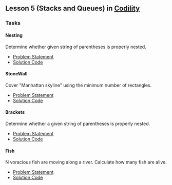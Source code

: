 ## Lesson 5 (Stacks and Queues) in [Codility](https://codility.com/programmers/lessons/5)

### Tasks

#### Nesting
Determine whether given string of parentheses is properly nested.
* [Problem Statement](https://github.com/samiulhoque/codility-lessons/blob/master/src/Lesson05/Nesting.md)
* [Solution Code](https://github.com/samiulhoque/codility-lessons/blob/master/src/Lesson05/Nesting.php)

#### StoneWall
Cover "Manhattan skyline" using the minimum number of rectangles.
* [Problem Statement](https://github.com/samiulhoque/codility-lessons/blob/master/src/Lesson05/StoneWall.md)
* [Solution Code](https://github.com/samiulhoque/codility-lessons/blob/master/src/Lesson05/StoneWall.php)

#### Brackets
Determine whether a given string of parentheses is properly nested.
* [Problem Statement](https://github.com/samiulhoque/codility-lessons/blob/master/src/Lesson05/Brackets.md)
* [Solution Code](https://github.com/samiulhoque/codility-lessons/blob/master/src/Lesson05/Brackets.php)

#### Fish
N voracious fish are moving along a river. Calculate how many fish are alive.
* [Problem Statement](https://github.com/samiulhoque/codility-lessons/blob/master/src/Lesson05/Fish.md)
* [Solution Code](https://github.com/samiulhoque/codility-lessons/blob/master/src/Lesson05/Fish.php)
